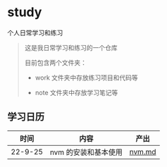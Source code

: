 # study

个人日常学习和练习

> 这是我日常学习和练习的一个仓库
> 
> 目前包含两个文件夹：
> 
> - work 文件夹中存放练习项目和代码等
> 
> - note 文件夹中存放学习笔记等

## 学习日历

| 时间      | 内容           | 产出                                                                    |
| ------- | ------------ | --------------------------------------------------------------------- |
| 22-9-25 | nvm 的安装和基本使用 | [nvm.md](https://github.com/desire-hxh/study/blob/master/note/nvm.md) |

